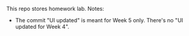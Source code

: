 This repo stores homework lab.
Notes: 
   + The commit "UI updated" is meant for Week 5 only. There's no "UI updated for Week 4".
